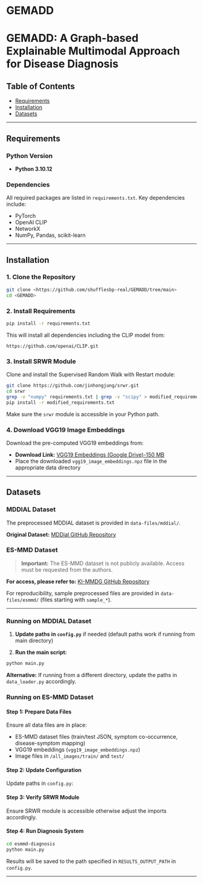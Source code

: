 # GEMADD
# GEMADD: A Graph-based Explainable Multimodal Approach for Disease Diagnosis


## Table of Contents

- [Requirements](#requirements)
- [Installation](#installation)
- [Datasets](#datasets)

---

## Requirements

### Python Version
- **Python 3.10.12**

### Dependencies
All required packages are listed in `requirements.txt`. Key dependencies include:
- PyTorch
- OpenAI CLIP
- NetworkX
- NumPy, Pandas, scikit-learn

---

## Installation

### 1. Clone the Repository
```bash
git clone <https://github.com/shufflesbp-real/GEMADD/tree/main>
cd <GEMADD>
```
### 2. Install Requirements
```bash
pip install -r requirements.txt
```

This will install all dependencies including the CLIP model from:
```
https://github.com/openai/CLIP.git
```

### 3. Install SRWR Module
Clone and install the Supervised Random Walk with Restart module:
```bash
git clone https://github.com/jinhongjung/srwr.git
cd srwr
grep -v "numpy" requirements.txt | grep -v "scipy" > modified_requirements.txt
pip install -r modified_requirements.txt
```

Make sure the `srwr` module is accessible in your Python path.

### 4. Download VGG19 Image Embeddings
Download the pre-computed VGG19 embeddings from:
- **Download Link:** [VGG19 Embeddings (Google Drive)-150 MB](https://drive.google.com/file/d/1lwfErF8Q0O7Gpyo_U7feCicYNG0m0KLc/view?usp=drive_link)
- Place the downloaded `vgg19_image_embeddings.npz` file in the appropriate data directory

---

## Datasets

### MDDIAL Dataset

The preprocessed MDDIAL dataset is provided in `data-files/mddial/`.

**Original Dataset:** [MDDial GitHub Repository](https://github.com/srijamacherla24/MDDial/tree/main/data)

<!-- **Citation:**
```bibtex
@article{macherla2023mddialmultiturndifferentialdiagnosis,
      title={MDDial: A Multi-turn Differential Diagnosis Dialogue Dataset with Reliability Evaluation}, 
      author={Srija Macherla and Man Luo and Mihir Parmar and Chitta Baral},
      year={2023},
      eprint={2308.08147},
      archivePrefix={arXiv},
      primaryClass={cs.CL},
      url={https://arxiv.org/abs/2308.08147}, 
}
``` -->

### ES-MMD Dataset

> **Important:** The ES-MMD dataset is not publicly available. Access must be requested from the authors.

**For access, please refer to:** [KI-MMDG GitHub Repository](https://github.com/NLP-RL/KI-MMDG)

For reproducibility, sample preprocessed files are provided in `data-files/esmmd/` (files starting with `sample_*`).

<!-- **Citation:**
```bibtex
@inproceedings{tiwari-etal-2024-seeing,
    title = "Seeing Is Believing! towards Knowledge-Infused Multi-modal Medical Dialogue Generation",
    author = "Tiwari, Abhisek  and
      Bera, Shreyangshu  and
      Verma, Preeti  and
      Manthena, Jaithra Varma  and
      Saha, Sriparna  and
      Bhattacharyya, Pushpak  and
      Dhar, Minakshi  and
      Tiwari, Sarbajeet",
    editor = "Calzolari, Nicoletta  and
      Kan, Min-Yen  and
      Hoste, Veronique  and
      Lenci, Alessandro  and
      Sakti, Sakriani  and
      Xue, Nianwen",
    booktitle = "Proceedings of the 2024 Joint International Conference on Computational Linguistics, Language Resources and Evaluation (LREC-COLING 2024)",
    month = may,
    year = "2024",
    address = "Torino, Italia",
    publisher = "ELRA and ICCL",
    url = "https://aclanthology.org/2024.lrec-main.1264/",
    pages = "14513--14523",
}
``` -->

---

### Running on MDDIAL Dataset

1. **Update paths in `config.py`** if needed (default paths work if running from main directory)

2. **Run the main script:**
```bash
python main.py
```

**Alternative:** If running from a different directory, update the paths in `data_loader.py` accordingly.

### Running on ES-MMD Dataset

#### Step 1: Prepare Data Files

Ensure all data files are in place:
- ES-MMD dataset files (train/test JSON, symptom co-occurrence, disease-symptom mapping)
- VGG19 embeddings (`vgg19_image_embeddings.npz`)
- Image files in `/all_images/train/` and `test/`

#### Step 2: Update Configuration

Update paths in `config.py`:

#### Step 3: Verify SRWR Module

Ensure SRWR module is accessible otherwise adjust the imports accordingly.

#### Step 4: Run Diagnosis System

```bash
cd esmmd-diagnosis
python main.py
```

Results will be saved to the path specified in `RESULTS_OUTPUT_PATH` in `config.py`.

---

